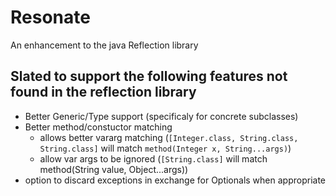 # Resonate
An enhancement to the java Reflection library

## Slated to support the following features not found in the reflection library
* Better Generic/Type support (specificaly for concrete subclasses)
* Better method/constuctor matching
	* allows better vararg matching (`[Integer.class, String.class, String.class]` will match `method(Integer x, String...args)`)
	* allow var args to be ignored (`[String.class]` will match method(String value, Object...args))
* option to discard exceptions in exchange for Optionals when appropriate

